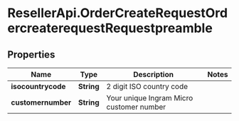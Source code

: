 # ResellerApi.OrderCreateRequestOrdercreaterequestRequestpreamble

## Properties

Name | Type | Description | Notes
------------ | ------------- | ------------- | -------------
**isocountrycode** | **String** | 2 digit ISO country code | 
**customernumber** | **String** | Your unique Ingram Micro customer number | 


